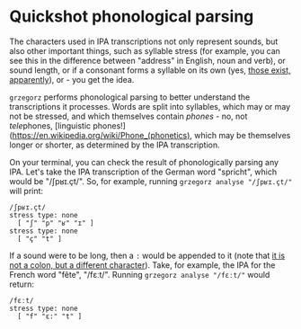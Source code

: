 # Quickshot phonological parsing

The characters used in IPA transcriptions not only represent sounds, but also
other important things, such as syllable stress (for example, you can see this
in the difference between "address" in English, noun and verb), or sound length,
or if a consonant forms a syllable on its own (yes, [those exist,
apparently](https://en.wikipedia.org/wiki/Syllabic_consonant)), or - you get the
idea.

`grzegorz` performs phonological parsing to better understand the transcriptions
it processes. Words are split into syllables, which may or may not be stressed,
and which themselves contain *phones* - no, not *tele*phones, [linguistic
phones!](https://en.wikipedia.org/wiki/Phone_(phonetics), which may be
themselves longer or shorter, as determined by the IPA transcription.

On your terminal, you can check the result of phonologically parsing any IPA.
Let's take the IPA transcription of the German word "spricht", which would be
"/ʃpʁɪ.çt/". So, for example, running `grzegorz analyse "/ʃpʁɪ.çt/"` will print:

```
/ʃpʁɪ.çt/
stress type: none
  [ "ʃ" "p" "ʁ" "ɪ" ]
stress type: none
  [ "ç" "t" ]
```

If a sound were to be long, then a `:` would be appended to it (note that [it is
not a colon, but a different character](https://en.wiktionary.org/wiki/%CB%90)).
Take, for example, the IPA for the French word "fête", "/fɛːt/". Running
`grzegorz analyse "/fɛːt/"` would return:

```
/fɛːt/
stress type: none
  [ "f" "ɛ:" "t" ]
```
